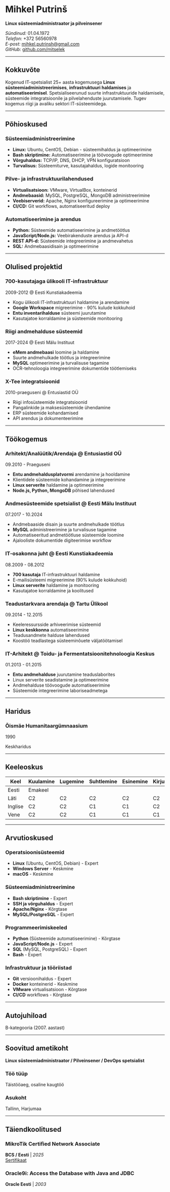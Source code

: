 # Mihkel Putrinš

**Linux süsteemiadministraator ja pilveinsener**  

*Sündinud:* 01.04.1972  
*Telefon:* +372 56560978  
*E-post:* <mihkel.putrinsh@gmail.com>  
*GitHub:* [github.com/mitselek](https://github.com/mitselek)  

---

## Kokkuvõte

Kogenud IT-spetsialist 25+ aasta kogemusega **Linux süsteemiadministreerimises**, **infrastruktuuri haldamises** ja **automatiseerimisel**. Spetsialiseerunud suurte infrastruktuuride haldamisele, süsteemide integratsioonile ja pilvelahenduste juurutamisele. Tugev kogemus riigi ja avaliku sektori IT-süsteemidega.

---

## Põhioskused

### Süsteemiadministreerimine

- **Linux:** Ubuntu, CentOS, Debian - süsteemihaldus ja optimeerimine
- **Bash skriptimine:** Automatiseerimine ja töövoogude optimeerimine
- **Võrguhaldus:** TCP/IP, DNS, DHCP, VPN konfiguratsioon
- **Turvalisus:** Süsteemiturve, kasutajahaldus, logide monitooring

### Pilve- ja infrastruktuurilahendused

- **Virtualisatsioon:** VMware, VirtualBox, konteinerid
- **Andmebaasid:** MySQL, PostgreSQL, MongoDB administreerimine
- **Veebiserverid:** Apache, Nginx konfigureerimine ja optimeerimine
- **CI/CD:** Git workflows, automatiseeritud deploy

### Automatiseerimine ja arendus

- **Python:** Süsteemide automatiseerimine ja andmetöötlus
- **JavaScript/Node.js:** Veebirakenduste arendus ja API-d
- **REST API-d:** Süsteemide integreerimine ja andmevahetus
- **SQL:** Andmebaasidisain ja optimeerimine

---

## Olulised projektid

### 700-kasutajaga ülikooli IT-infrastruktuur

2009-2012 @ Eesti Kunstiakadeemia

- Kogu ülikooli IT-infrastruktuuri haldamine ja arendamine
- **Google Workspace** migreerimine - 90% kulude kokkuhoid
- **Entu inventarihalduse** süsteemi juurutamine
- Kasutajatoe korraldamine ja süsteemide monitooring

### Riigi andmehalduse süsteemid

2017-2024 @ Eesti Mälu Instituut

- **eMem andmebaasi** loomine ja haldamine
- Suurte andmehulkade töötlus ja integreerimine
- **MySQL** optimeerimine ja turvalisuse tagamine
- OCR-tehnoloogia integreerimine dokumentide töötlemiseks

### X-Tee integratsioonid

2010-praeguseni @ Entusiastid OÜ

- Riigi infosüsteemide integratsioonid
- Pangalinkide ja maksesüsteemide ühendamine
- ERP süsteemide kohandamised
- API arendus ja dokumenteerimine

---

## Töökogemus

### Arhitekt/Analüütik/Arendaja @ Entusiastid OÜ

09.2010 - Praeguseni

- **Entu andmehaldusplatvormi** arendamine ja hooldamine
- Klientidele süsteemide kohandamine ja integreerimine
- **Linux serverite** haldamine ja optimeerimine
- **Node.js, Python, MongoDB** põhised lahendused

### Andmesüsteemide spetsialist @ Eesti Mälu Instituut

07.2017 - 10.2024

- Andmebaaside disain ja suurte andmehulkade töötlus
- **MySQL** administreerimine ja turvalisuse tagamine
- Automatiseeritud andmetöötluse süsteemide loomine
- Ajalooliste dokumentide digiteerimise workflow

### IT-osakonna juht @ Eesti Kunstiakadeemia

08.2009 - 08.2012

- **700 kasutaja** IT-infrastruktuuri haldamine
- E-mailisüsteemi migreerimine (90% kulude kokkuhoid)
- **Linux serverite** haldamine ja monitooring
- Kasutajatoe korraldamine ja koolitused

### Teadustarkvara arendaja @ Tartu Ülikool

09.2014 - 12.2015

- Keeleressursside arhiveerimise süsteemid
- **Linux keskkonna** automatiseerimine
- Teadusandmete halduse lahendused
- Koostöö teadlastega süsteeminõuete väljatöötamisel

### IT-Arhitekt @ Toidu- ja Fermentatsioonitehnoloogia Keskus

01.2013 - 01.2015

- **Entu andmehalduse** juurutamine teaduslaborites
- Linux serverite seadistamine ja optimeerimine
- Andmehalduse töövoogude automatiseerimine
- Süsteemide integreerimine laboriseadmetega

---

## Haridus

### Õismäe Humanitaargümnaasium

1990

Keskharidus

---

## Keeleoskus

| Keel     | Kuulamine | Lugemine | Suhtlemine | Esinemine | Kirjutamine |
|----------|-----------|----------|------------|-----------|-------------|
| Eesti    | Emakeel   |          |            |           |             |
| Läti     | C2        | C2       | C2         | C2        | C2          |
| Inglise  | C2        | C2       | C1         | C1        | C2          |
| Vene     | C2        | C2       | C1         | C1        | C1          |

---

## Arvutioskused

### Operatsioonisüsteemid

- **Linux** (Ubuntu, CentOS, Debian) - Expert
- **Windows Server** - Keskmine
- **macOS** - Keskmine

### Süsteemiadministreerimine

- **Bash skriptimine** - Expert
- **SSH ja võrguhaldus** - Expert
- **Apache/Nginx** - Kõrgtase
- **MySQL/PostgreSQL** - Expert

### Programmeerimiskeeled

- **Python** (Süsteemide automatiseerimine) - Kõrgtase
- **JavaScript/Node.js** - Expert
- **SQL** (MySQL, PostgreSQL) - Expert
- **Bash** - Expert

### Infrastruktuur ja tööriistad

- **Git** versioonihaldus - Expert
- **Docker** konteinerid - Keskmine
- **VMware** virtualisatsioon - Kõrgtase
- **CI/CD** workflows - Kõrgtase

---

## Autojuhiload

B-kategooria (2007. aastast)

---

## Soovitud ametikoht

**Linux süsteemiadministraator / Pilveinsener / DevOps spetsialist**

### Töö tüüp

Täistööaeg, osaline kaugtöö

### Asukoht

Tallinn, Harjumaa

---

## Täiendkoolitused

### MikroTik Certified Network Associate

**BCS / Eesti** | *2025*  
[Sertifikaat](https://mikrotik.com/training/certificates/c435725c169688618b68)

### Oracle9i: Access the Database with Java and JDBC

**Oracle Eesti** | *2003*
